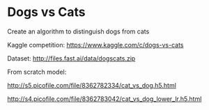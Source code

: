 # Dogs vs Cats
Create an algorithm to distinguish dogs from cats

Kaggle competition: https://www.kaggle.com/c/dogs-vs-cats

Dataset: http://files.fast.ai/data/dogscats.zip

From scratch model:

http://s5.picofile.com/file/8362782334/cat_vs_dog.h5.html

http://s4.picofile.com/file/8362783042/cat_vs_dog_lower_lr.h5.html

